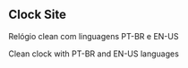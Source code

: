 ## Clock Site

Relógio clean com linguagens PT-BR e EN-US

Clean clock with PT-BR and EN-US languages
